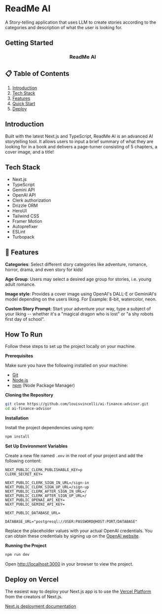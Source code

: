 # ReadMe AI
A Story-telling application that uses LLM to create stories according to the categories and description of what the user is looking for.

## Getting Started

<div>
  <h3 align="center">ReadMe AI</h3>
</div>

## 📋 <a name="table">Table of Contents</a>

1. [Introduction](#introduction)
2. [Tech Stack](#tech-stack)
3. [Features](#features)
4. [Quick Start](#quick-start)
5. [Deploy](#deploy)

## <a name="introduction"> Introduction</a>

Built with the latest Next.js and TypeScript, ReadMe AI is an advanced AI storytelling tool. It allows users to input a brief summary of what they are looking for in a book and delivers a page-turner consisting of 5 chapters, a cover image, and a title!

## <a name="tech-stack"> Tech Stack</a>

- Next.js
- TypeScript
- Gemini API
- OpenAI API
- Clerk authorization
- Drizzle ORM
- HeroUI
- Tailwind CSS
- Framer Motion
- Autoprefixer
- ESLint
- Turbopack

## <a name="features">🔋 Features</a>

 **Categories**: Select different story categories like adventure, romance, horror, drama, and even story for kids!

 **Age Group**: Users may select a desired age group for stories, i.e. young adult romance.

 **Image style**: Provides a cover image using OpenAI's DALL-E or GeminiAI's model depending on the users liking. For Example: 8-bit, watercolor, neon.

 **Custom Story Prompt**: Start your adventure your way, type a subject of your liking -- whether it's a "magical dragon who is lost" or "a shy robots first day of school".

## <a name="quick-start"> How To Run</a>

Follow these steps to set up the project locally on your machine.

**Prerequisites**

Make sure you have the following installed on your machine:

- [Git](https://git-scm.com/)
- [Node.js](https://nodejs.org/en)
- [npm](https://www.npmjs.com/) (Node Package Manager)

**Cloning the Repository**

```bash
git clone https://github.com/louisvincelli/ai-finance-advisor.git
cd ai-finance-advisor
```

**Installation**

Install the project dependencies using npm:

```bash
npm install
```

**Set Up Environment Variables**

Create a new file named `.env` in the root of your project and add the following content:

```env
NEXT_PUBLIC_CLERK_PUBLISHABLE_KEY=p
CLERK_SECRET_KEY=

NEXT_PUBLIC_CLERK_SIGN_IN_URL=/sign-in
NEXT_PUBLIC_CLERK_SIGN_UP_URL=/sign-up
NEXT_PUBLIC_CLERK_AFTER_SIGN_IN_URL=/
NEXT_PUBLIC_CLERK_AFTER_SIGN_UP_URL=/
NEXT_PUBLIC_OPENAI_API_KEY=
NEXT_PUBLIC_GEMINI_API_KEY=

NEXT_PUBLIC_DATABASE_URL=

DATABASE_URL="postgresql://USER:PASSWORD@HOST:PORT/DATABASE"

```

Replace the placeholder values with your actual OpenAI credentials. You can obtain these credentials by signing up on the [OpenAI website](https://openai.com/).

**Running the Project**

```bash
npm run dev
```

Open [http://localhost:3000](http://localhost:3000) in your browser to view the project.

## <a name="deploy"> Deploy on Vercel</a>

The easiest way to deploy your Next.js app is to use the [Vercel Platform](https://vercel.com/new?utm_medium=default-template&filter=next.js&utm_source=create-next-app&utm_campaign=create-next-app-readme) from the creators of Next.js.

[Next.js deployment documentation](https://nextjs.org/docs/app/building-your-application/deploying)